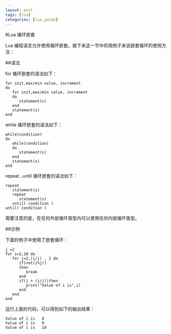 ```yaml
---
layout: post
tags: [lua]
categories: [lua_guide]
---
```

#Lua 循环嵌套  

Lua 编程语言允许使用循环嵌套。接下来这一节中将用例子来说嵌套循环的使用方法：  

##语法  

for 循环嵌套的语法如下：  

```
for init,max/min value, increment
do
   for init,max/min value, increment
   do
      statement(s)
   end
   statement(s)
end
```  
while 循环嵌套的语法如下：  

```
while(condition)
do
   while(condition)
   do
      statement(s)
   end
   statement(s)
end
```  

repeat...until  循环嵌套的语法如下：  

```
repeat
   statement(s)
   repeat
      statement(s)
   until( condition )
until( condition )
```  

需要注意的是，在任何外层循环类型内可以使用任何内层循环类型。  

##示例  

下面的例子中使用了嵌套循环：  

```
j =2
for i=2,10 do
   for j=2,(i/j) , 2 do
      if(not(i%j)) 
      then
         break 
      end
      if(j > (i/j))then
         print("Value of i is",i)
      end
   end
end
```

运行上面的代码，可以得到如下的输出结果：　　

```
Value of i is	8
Value of i is	9
Value of i is	10
```
